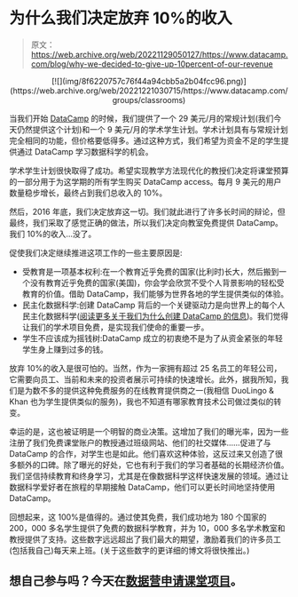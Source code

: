 # 为什么我们决定放弃 10%的收入

> 原文：<https://web.archive.org/web/20221129050127/https://www.datacamp.com/blog/why-we-decided-to-give-up-10percent-of-our-revenue>

<center>[![](img/8f6220757c76f44a94cbb5a2b04fcc96.png)](https://web.archive.org/web/20221221030715/https://www.datacamp.com/groups/classrooms)</center>

当我们开始 [DataCamp](https://web.archive.org/web/20221221030715/https://www.datacamp.com/) 的时候，我们提供了一个 29 美元/月的常规计划(我们今天仍然提供这个计划)和一个 9 美元/月的学术学生计划。学术计划具有与常规计划完全相同的功能，但价格要低得多。通过这种方式，我们希望为资金不足的学生提供通过 DataCamp 学习数据科学的机会。

学术学生计划很快取得了成功。希望实现教学方法现代化的教授们决定将课堂预算的一部分用于为这学期的所有学生购买 DataCamp access。每月 9 美元的用户数量稳步增长，最终占到我们总收入的 10%。

然后，2016 年底，我们决定放弃这一切。我们就此进行了许多长时间的辩论，但最终，我们采取了感觉正确的做法，所以我们决定向教室免费提供 DataCamp。我们 10%的收入…没了。

促使我们决定继续推进这项工作的一些主要原因是:

*   受教育是一项基本权利:在一个教育近乎免费的国家(比利时)长大，然后搬到一个没有教育近乎免费的国家(美国)，你会学会欣赏不受个人背景影响的轻松受教育的价值。借助 DataCamp，我们能够为世界各地的学生提供类似的体验。
*   民主化数据科学:创建 DataCamp 背后的一个关键驱动力是向世界上的每个人民主化数据科学([阅读更多关于我们为什么创建 DataCamp 的信息](https://web.archive.org/web/20221221030715/https://www.jonathancornelissen.com/post/why-we-started-datacamp))。我们觉得让我们的学术项目免费，是实现我们使命的重要一步。
*   学生不应该成为摇钱树:DataCamp 成立的初衷绝不是为了从资金紧张的年轻学生身上赚到过多的钱。

放弃 10%的收入是很可怕的。当然，作为一家拥有超过 25 名员工的年轻公司，它需要向员工、当前和未来的投资者展示可持续的快速增长。此外，据我所知，我们是为数不多的提供这种免费服务的在线教育提供商之一(我相信 DuoLingo & Khan 也为学生提供类似的服务)，我也不知道有哪家教育技术公司做过类似的转变。

幸运的是，这也被证明是一个明智的商业决策。这增加了我们的曝光率，因为一些注册了我们免费课堂账户的教授通过班级网站、他们的社交媒体……促进了与 DataCamp 的合作，对学生也是如此。他们喜欢这种体验，这反过来又创造了很多额外的口碑。除了曝光的好处，它也有利于我们的学习者基础的长期经济价值。我们坚信持续教育和终身学习，尤其是在像数据科学这样快速发展的领域。通过让数据科学爱好者在旅程的早期接触 DataCamp，他们可以更长时间地坚持使用 DataCamp。

回想起来，这 100%是值得的。通过使其免费，我们成功地为 180 个国家的 200，000 多名学生提供了免费的数据科学教育，并为 10，000 多名学术教室和教授提供了支持。这些数字远远超出了我们最大的期望，激励着我们的许多员工(包括我自己)每天来上班。(关于这些数字的更详细的博文将很快推出。)

## 想自己参与吗？今天在[数据营申请课堂项目](https://web.archive.org/web/20221221030715/https://www.datacamp.com/groups/education)。